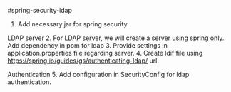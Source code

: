 #spring-security-ldap

1. Add necessary jar for spring security.

LDAP server
2. For LDAP server, we will create a server using spring only. Add dependency in pom for ldap
3. Provide settings in application.properties file regarding server.
4. Create ldif file using https://spring.io/guides/gs/authenticating-ldap/ url.

Authentication
5. Add configuration in SecurityConfig for ldap authentication.